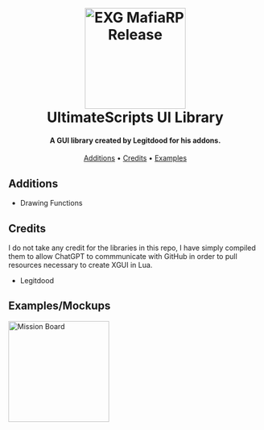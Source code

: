



<h1 align="center">
  <br>
  <a href="http://www.amitmerchant.com/electron-markdownify"><img src="https://i.imgur.com/j54AuKq.png" alt="EXG MafiaRP Release" width="200"></a>
  <br>
  UltimateScripts UI Library
  <br>
</h1>

<h4 align="center">A GUI library created by Legitdood for his addons.</h4>


<p align="center">
  <a href="#features">Additions</a> •
  <a href="#credits">Credits</a> •
  <a href="#additions">Examples</a>
</p>



## Additions

- Drawing Functions




## Credits

I do not take any credit for the libraries in this repo, I have simply compiled them to allow ChatGPT to commmunicate with GitHub in order to pull resources necessary to create XGUI in Lua.

- Legitdood


## Examples/Mockups

<a href="http://www.amitmerchant.com/electron-markdownify"><img src="https://steamuserimages-a.akamaihd.net/ugc/297608900530080563/322BB6E77377CDA03A890C70CC4A20E4B7786824/?imw=5000&imh=5000&ima=fit&impolicy=Letterbox&imcolor=%23000000&letterbox=false" alt="Mission Board" width="200"></a>



